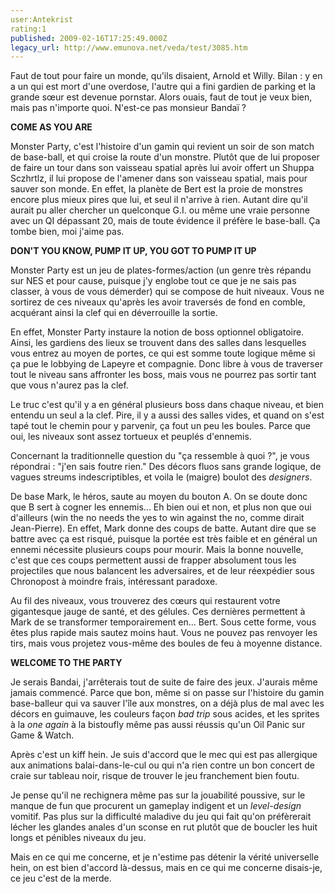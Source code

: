 ```yaml
---
user:Antekrist
rating:1
published: 2009-02-16T17:25:49.000Z
legacy_url: http://www.emunova.net/veda/test/3085.htm
---
```

Faut de tout pour faire un monde, qu'ils disaient, Arnold et Willy. Bilan : y en a un qui est mort d'une overdose, l'autre qui a fini gardien de parking et la grande sœur est devenue pornstar. Alors ouais, faut de tout je veux bien, mais pas n'importe quoi. N'est-ce pas monsieur Bandaï ?  

  

**COME AS YOU ARE**  

Monster Party, c'est l'histoire d'un gamin qui revient un soir de son match de base-ball, et qui croise la route d'un monstre. Plutôt que de lui proposer de faire un tour dans son vaisseau spatial après lui avoir offert un Shuppa Sczhrtlz, il lui propose de l'amener dans son vaisseau spatial, mais pour sauver son monde. En effet, la planète de Bert est la proie de monstres encore plus mieux pires que lui, et seul il n'arrive à rien. Autant dire qu'il aurait pu aller chercher un quelconque G.I. ou même une vraie personne avec un QI dépassant 20, mais de toute évidence il préfère le base-ball. Ça tombe bien, moi j'aime pas.  

  

**DON'T YOU KNOW, PUMP IT UP, YOU GOT TO PUMP IT UP**  

Monster Party est un jeu de plates-formes/action (un genre très répandu sur NES et pour cause, puisque j'y englobe tout ce que je ne sais pas classer, à vous de vous démerder) qui se compose de huit niveaux. Vous ne sortirez de ces niveaux qu'après les avoir traversés de fond en comble, acquérant ainsi la clef qui en déverrouille la sortie.  

En effet, Monster Party instaure la notion de boss optionnel obligatoire. Ainsi, les gardiens des lieux se trouvent dans des salles dans lesquelles vous entrez au moyen de portes, ce qui est somme toute logique même si ça pue le lobbying de Lapeyre et compagnie. Donc libre à vous de traverser tout le niveau sans affronter les boss, mais vous ne pourrez pas sortir tant que vous n'aurez pas la clef.  

Le truc c'est qu'il y a en général plusieurs boss dans chaque niveau, et bien entendu un seul a la clef. Pire, il y a aussi des salles vides, et quand on s'est tapé tout le chemin pour y parvenir, ça fout un peu les boules. Parce que oui, les niveaux sont assez tortueux et peuplés d'ennemis.  

Concernant la traditionnelle question du "ça ressemble à quoi ?", je vous répondrai : "j'en sais foutre rien." Des décors fluos sans grande logique, de vagues streums indescriptibles, et voila le (maigre) boulot des _designers_.  

De base Mark, le héros, saute au moyen du bouton A. On se doute donc que B sert à cogner les ennemis... Eh bien oui et non, et plus non que oui d'ailleurs (win the no needs the yes to win against the no, comme dirait Jean-Pierre). En effet, Mark donne des coups de batte. Autant dire que se battre avec ça est risqué, puisque la portée est très faible et en général un ennemi nécessite plusieurs coups pour mourir. Mais la bonne nouvelle, c'est que ces coups permettent aussi de frapper absolument tous les projectiles que nous balancent les adversaires, et de leur réexpédier sous Chronopost à moindre frais, intéressant paradoxe.  

Au fil des niveaux, vous trouverez des cœurs qui restaurent votre gigantesque jauge de santé, et des gélules. Ces dernières permettent à Mark de se transformer temporairement en... Bert. Sous cette forme, vous êtes plus rapide mais sautez moins haut. Vous ne pouvez pas renvoyer les tirs, mais vous projetez vous-même des boules de feu à moyenne distance.  

  

**WELCOME TO THE PARTY**  

Je serais Bandai, j'arrêterais tout de suite de faire des jeux. J'aurais même jamais commencé. Parce que bon, même si on passe sur l'histoire du gamin base-balleur qui va sauver l'île aux monstres, on a déjà plus de mal avec les décors en guimauve, les couleurs façon _bad trip_ sous acides, et les sprites à la _one again_ à la bistoufly même pas aussi réussis qu'un Oil Panic sur Game & Watch.  

Après c'est un kiff hein. Je suis d'accord que le mec qui est pas allergique aux animations balai-dans-le-cul ou qui n'a rien contre un bon concert de craie sur tableau noir, risque de trouver le jeu franchement bien foutu.  

Je pense qu'il ne rechignera même pas sur la jouabilité poussive, sur le manque de fun que procurent un gameplay indigent et un _level-design_ vomitif. Pas plus sur la difficulté maladive du jeu qui fait qu'on préfèrerait lécher les glandes anales d'un sconse en rut plutôt que de boucler les huit longs et pénibles niveaux du jeu.   

Mais en ce qui me concerne, et je n'estime pas détenir la vérité universelle hein, on est bien d'accord là-dessus, mais en ce qui me concerne disais-je, ce jeu c'est de la merde.